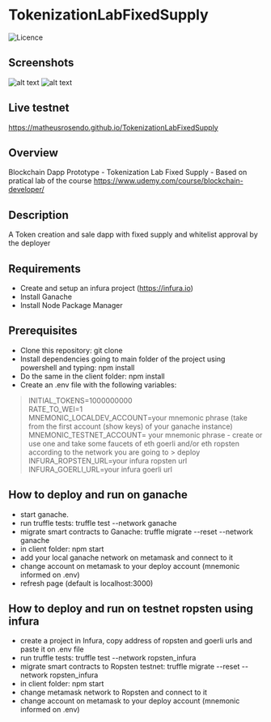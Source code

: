 # TokenizationLabFixedSupply
![Licence](https://img.shields.io/github/license/matheusrosendo/TokenizationLabFixedSupply)

## Screenshots
![alt text](https://github.com/matheusrosendo/TokenizationLabFixedSupply/blob/main/client/public/cappu_kyc.png)
![alt text](https://github.com/matheusrosendo/TokenizationLabFixedSupply/blob/main/client/public/cappu_buy.png)

## Live testnet 
https://matheusrosendo.github.io/TokenizationLabFixedSupply

## Overview
Blockchain Dapp Prototype - Tokenization Lab Fixed Supply - Based on pratical lab of the course https://www.udemy.com/course/blockchain-developer/

## Description
A Token creation and sale dapp with fixed supply and whitelist approval by the deployer

## Requirements
* Create and setup an infura project (https://infura.io) 
* Install Ganache
* Install Node Package Manager

## Prerequisites
* Clone this repository: git clone  
* Install dependencies going to main folder of the project using powershell and typing: npm install  
* Do the same in the client folder: npm install  
* Create an .env file with the following variables:  
 
> INITIAL_TOKENS=1000000000  
> RATE_TO_WEI=1  
> MNEMONIC_LOCALDEV_ACCOUNT=your mnemonic phrase (take from the first account (show keys) of your ganache instance)  
> MNEMONIC_TESTNET_ACCOUNT= your mnemonic phrase - create or use one and take some faucets of eth goerli and/or eth ropsten according to the network you are going to >  deploy  
> INFURA_ROPSTEN_URL=your infura ropsten url  
> INFURA_GOERLI_URL=your infura goerli url  


## How to deploy and run on ganache
* start ganache.  
* run truffle tests: truffle test --network ganache  
* migrate smart contracts to Ganache: truffle migrate --reset --network ganache  
* in client folder: npm start  
* add your local ganache network on metamask and connect to it  
* change account on metamask to your deploy account (mnemonic informed on .env)  
* refresh page (default is localhost:3000)  

## How to deploy and run on testnet ropsten using infura
* create a project in Infura, copy address of ropsten and goerli urls and paste it on .env file  
* run truffle tests: truffle test --network ropsten_infura  
* migrate smart contracts to Ropsten testnet: truffle migrate --reset --network ropsten_infura  
* in client folder: npm start   
* change metamask network to Ropsten and connect to it   
* change account on metamask to your deploy account (mnemonic informed on .env)  





